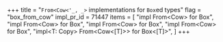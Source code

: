 +++
title = "`From<Cow<'_, _>` implementations for `Box`ed types"
flag = "box_from_cow"
impl_pr_id = 71447
items = [
    "impl From<Cow<str>> for Box<str>",
    "impl From<Cow<CStr>> for Box<CStr>",
    "impl From<Cow<OsStr>> for Box<OsStr>",
    "impl From<Cow<Path>> for Box<Path>",
    "impl<T: Copy> From<Cow<[T]>> for Box<[T]>",
]
+++
